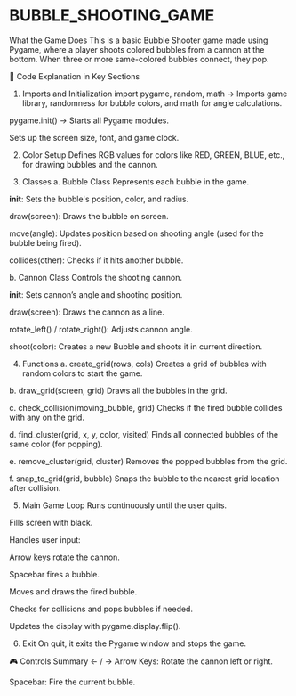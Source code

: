 # BUBBLE_SHOOTING_GAME
What the Game Does 
This is a basic Bubble Shooter game made using Pygame, where a player shoots colored bubbles from a cannon at the bottom. When three or more same-colored bubbles connect, they pop.

🧩 Code Explanation in Key Sections
1. Imports and Initialization
import pygame, random, math
→ Imports game library, randomness for bubble colors, and math for angle calculations.

pygame.init()
→ Starts all Pygame modules.

Sets up the screen size, font, and game clock.

2. Color Setup
Defines RGB values for colors like RED, GREEN, BLUE, etc., for drawing bubbles and the cannon.

3. Classes
a. Bubble Class
Represents each bubble in the game.

__init__: Sets the bubble's position, color, and radius.

draw(screen): Draws the bubble on screen.

move(angle): Updates position based on shooting angle (used for the bubble being fired).

collides(other): Checks if it hits another bubble.

b. Cannon Class
Controls the shooting cannon.

__init__: Sets cannon’s angle and shooting position.

draw(screen): Draws the cannon as a line.

rotate_left() / rotate_right(): Adjusts cannon angle.

shoot(color): Creates a new Bubble and shoots it in current direction.

4. Functions
a. create_grid(rows, cols)
Creates a grid of bubbles with random colors to start the game.

b. draw_grid(screen, grid)
Draws all the bubbles in the grid.

c. check_collision(moving_bubble, grid)
Checks if the fired bubble collides with any on the grid.

d. find_cluster(grid, x, y, color, visited)
Finds all connected bubbles of the same color (for popping).

e. remove_cluster(grid, cluster)
Removes the popped bubbles from the grid.

f. snap_to_grid(grid, bubble)
Snaps the bubble to the nearest grid location after collision.

5. Main Game Loop
Runs continuously until the user quits.

Fills screen with black.

Handles user input:

Arrow keys rotate the cannon.

Spacebar fires a bubble.

Moves and draws the fired bubble.

Checks for collisions and pops bubbles if needed.

Updates the display with pygame.display.flip().

6. Exit
On quit, it exits the Pygame window and stops the game.

🎮 Controls Summary
← / → Arrow Keys: Rotate the cannon left or right.

Spacebar: Fire the current bubble.

